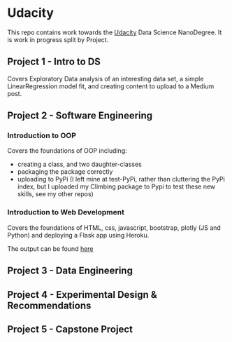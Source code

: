 # Udacity

This repo contains work towards the [Udacity](https://www.udacity.com/) Data Science NanoDegree.  It is work in progress split by Project.

## Project 1 - Intro to DS
Covers Exploratory Data analysis of an interesting data set, a simple LinearRegression model fit, and creating content to upload to a Medium post.

## Project 2 - Software Engineering
### Introduction to OOP

Covers the foundations of OOP including:
- creating a class, and two daughter-classes
- packaging the package correctly
- uploading to PyPi (I left mine at test-PyPi, rather than cluttering the PyPi index, but I uploaded my Climbing package to Pypi to test these new skills, see my other repos)

### Introduction to Web Development

Covers the foundations of HTML, css, javascript, bootstrap, plotly (JS and Python) and deploying a Flask app using Heroku.

The output can be found [here](https://pgs-worldbank-app.herokuapp.com/)

## Project 3 - Data Engineering

## Project 4 - Experimental Design & Recommendations

## Project 5 - Capstone Project
